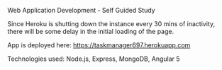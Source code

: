 Web Application Development - Self Guided Study

Since Heroku is shutting down the instance every 30 mins of inactivity, there will be some delay in the initial loading of the page.

App is deployed here: https://taskmanager697.herokuapp.com

Technologies used: Node.js, Express, MongoDB, Angular 5
